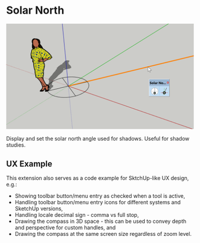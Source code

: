 # Solar North

![Screenshot](screenshot.png)

Display and set the solar north angle used for shadows. Useful for shadow studies.

## UX Example

This extension also serves as a code example for SktchUp-like UX design, e.g.:

* Showing toolbar button/menu entry as checked when a tool is active,
* Handling toolbar button/menu entry icons for different systems and SketchUp versions,
* Handling locale decimal sign - comma vs full stop,
* Drawing the compass in 3D space - this can be used to convey depth and perspective for custom handles, and
* Drawing the compass at the same screen size regardless of zoom level.
